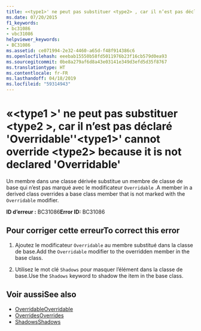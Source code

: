 ```yaml
---
title: «<type1>' ne peut pas substituer <type2> , car il n’est pas déclaré 'Overridable'
ms.date: 07/20/2015
f1_keywords:
- bc31086
- vbc31086
helpviewer_keywords:
- BC31086
ms.assetid: ce071994-2e32-4460-a65d-f48f914386c6
ms.openlocfilehash: eeebab15550b58fd5011976b23f16cb579d0ea93
ms.sourcegitcommit: 0be8a279af6d8a43e03141e349d3efd5d35f8767
ms.translationtype: HT
ms.contentlocale: fr-FR
ms.lasthandoff: 04/18/2019
ms.locfileid: "59314943"
---
```

# <a name="type1-cannot-override-type2-because-it-is-not-declared-overridable"></a><span data-ttu-id="32df1-102">«\<type1 >' ne peut pas substituer \<type2 >, car il n’est pas déclaré 'Overridable'</span><span class="sxs-lookup"><span data-stu-id="32df1-102">'\<type1>' cannot override \<type2> because it is not declared 'Overridable'</span></span>
<span data-ttu-id="32df1-103">Un membre dans une classe dérivée substitue un membre de classe de base qui n’est pas marqué avec le modificateur `Overridable` .</span><span class="sxs-lookup"><span data-stu-id="32df1-103">A member in a derived class overrides a base class member that is not marked with the `Overridable` modifier.</span></span>  
  
 <span data-ttu-id="32df1-104">**ID d’erreur :** BC31086</span><span class="sxs-lookup"><span data-stu-id="32df1-104">**Error ID:** BC31086</span></span>  
  
## <a name="to-correct-this-error"></a><span data-ttu-id="32df1-105">Pour corriger cette erreur</span><span class="sxs-lookup"><span data-stu-id="32df1-105">To correct this error</span></span>  
  
1. <span data-ttu-id="32df1-106">Ajoutez le modificateur `Overridable` au membre substitué dans la classe de base.</span><span class="sxs-lookup"><span data-stu-id="32df1-106">Add the `Overridable` modifier to the overridden member in the base class.</span></span>  
  
2. <span data-ttu-id="32df1-107">Utilisez le mot clé `Shadows` pour masquer l’élément dans la classe de base.</span><span class="sxs-lookup"><span data-stu-id="32df1-107">Use the `Shadows` keyword to shadow the item in the base class.</span></span>  
  
## <a name="see-also"></a><span data-ttu-id="32df1-108">Voir aussi</span><span class="sxs-lookup"><span data-stu-id="32df1-108">See also</span></span>

- [<span data-ttu-id="32df1-109">Overridable</span><span class="sxs-lookup"><span data-stu-id="32df1-109">Overridable</span></span>](../../visual-basic/language-reference/modifiers/overridable.md)
- [<span data-ttu-id="32df1-110">Overrides</span><span class="sxs-lookup"><span data-stu-id="32df1-110">Overrides</span></span>](../../visual-basic/language-reference/modifiers/overrides.md)
- [<span data-ttu-id="32df1-111">Shadows</span><span class="sxs-lookup"><span data-stu-id="32df1-111">Shadows</span></span>](../../visual-basic/language-reference/modifiers/shadows.md)
